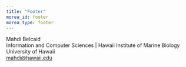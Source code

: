 ```yaml
---
title: "Footer"
morea_id: footer
morea_type: footer
---
```


Mahdi Belcaid<br>
Information and Computer Sciences | Hawaii Institute of Marine Biology<br>
University of Hawaii <br>
mahdi@hawaii.edu<br>



